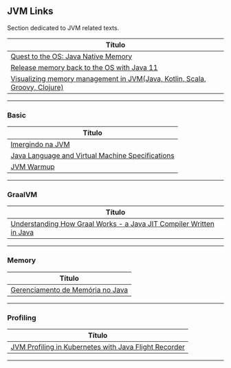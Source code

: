 ## JVM Links

Section dedicated to JVM related texts.

|**Título**|
|---|
|[Quest to the OS: Java Native Memory]|
|[Release memory back to the OS with Java 11]|
|[Visualizing memory management in JVM(Java, Kotlin, Scala, Groovy, Clojure)]|
--------------


### Basic
|**Título** |
|---|
|[Imergindo na JVM]|
|[Java Language and Virtual Machine Specifications]|
|[JVM Warmup]|
------------


### GraalVM
|**Título** |
|---|
|[Understanding How Graal Works - a Java JIT Compiler Written in Java]|
------------


### Memory
|**Título** |
|---|
|[Gerenciamento de Memória no Java]|
------------


### Profiling
|**Título** |
|---|
|[JVM Profiling in Kubernetes with Java Flight Recorder]|
------------



[comment]: # (JVM)
[Quest to the OS: Java Native Memory]: <https://blog.picnic.nl/quest-to-the-os-java-native-memory-5d3ef68ffc0a>
[Release memory back to the OS with Java 11]: <https://thomas.preissler.me/blog/2021/05/02/release-memory-back-to-the-os-with-java-11.html>
[Visualizing memory management in JVM(Java, Kotlin, Scala, Groovy, Clojure)]: <https://dev.to/deepu105/visualizing-memory-management-in-jvm-java-kotlin-scala-groovy-clojure-19le>


[comment]: # (Basic)
[Imergindo na JVM]: <https://otaviojava.gitbooks.io/imergindo-na-jvm/pt-br/index.html>
[Java Language and Virtual Machine Specifications]: <https://docs.oracle.com/javase/specs/index.html>
[JVM Warmup]: <https://tech.oyorooms.com/jvm-warmup-6dccee485dc4>


[comment]: # (GralVM)
[Understanding How Graal Works - a Java JIT Compiler Written in Java]: <https://chrisseaton.com/truffleruby/jokerconf17/>



[comment]: # (Memory)
[Gerenciamento de Memória no Java]: <https://engineering.axur.com/2020/12/17/gerenciamento-memoria-java-part1.html>


[comment]: # (Profiling)
[JVM Profiling in Kubernetes with Java Flight Recorder
]: <https://tech.olx.com/jvm-profiling-in-kubernetes-with-java-flight-recorder-b39a6181a99c>


